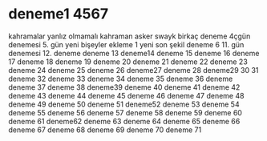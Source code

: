 # deneme1    4567
kahramalar yanlız olmamalı
kahraman asker swayk
birkaç deneme
4çgün denemesi
5. gün yeni bişeyler
ekleme 1
yeni
son şekil
deneme 6
11. gün denemesi
12. deneme
deneme 13
deneme14
deneme 15
deneme 16
deneme 17
deneme 18
deneme 19
deneme 20
deneme 21
deneme 22
deneme 23
deneme 24
deneme 25
deneme 26
deneme27
deneme 28
deneme29
30
31 deneme
32 deneme
33 deneme
34 deneme
35 deneme
36 deneme
deneme 37
deneme 38
deneme39
deneme 40
deneme 41
deneme 42
deneme 43
deneme 44
deneme 45
deneme 46
deneme 47
deneme 48
deneme 49
deneme 50
deneme 51
deneme52
deneme 53
deneme 54
deneme 55
deneme 56
deneme 57
deneme 58
deneme 59
deneme 60
deneme 61
deneme62
deneme 63
deneme 64
deneme 65
deneme 66
deneme 67
deneme 68
deneme 69
deneme 70
deneme 71
